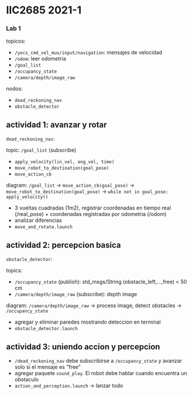 # IIC2685 2021-1

### Lab 1

topicos:

- `/yocs_cmd_vel_mux/input/navigation`: mensajes de velocidad
- `/odom`: leer odometria
- `/goal_list`
- `/occupancy_state`
- `/camera/depth/image_raw`

nodos:

- `dead_reckoning_nav`
- `obstacle_detector`

## actividad 1: avanzar y rotar

`dead_reckoning_nav`:

topic: `/goal_list` (subscribe)

- `apply_velocity(lin_vel, ang_vel, time)`
- `move_robot_to_destination(goal_pose)`
- `move_action_cb`

diagram: `/goal_list` -> `move_action_cb(goal_pose)` -> `move_robot_to_destination(goal_pose)` -> `while not in goal_pose: apply_velocity()`

- 3 vueltas cuadradas (1m2), registrar coordenadas en tiempo real (/real_pose) + coordenadas registradas por odometria (/odom)
- analizar diferencias
- `move_and_rotate.launch`

## actividad 2: percepcion basica

`obstacle_detector`:

topics:

- `/occupancy_state` (publish): std_msgs/String (obstacle_left,...,free) < 50 cm
- `/camera/depth/image_raw` (subscribe): depth image

diagram: `/camera/depth/image_raw` -> process image, detect obstacles -> `/occupancy_state`

- agregar y eliminar paredes mostrando deteccion en terminal
- `obstacle_detector.launch`

## actividad 3: uniendo accion y percepcion

- `/dead_reckoning_nav` debe subscribirse a `/occupancy_state` y avanzar solo si el mensaje es "free"
- agregar paquete `sound_play`. El robot debe hablar cuando encuentra un obstaculo
- `action_and_perception.launch` -> lanzar todo
